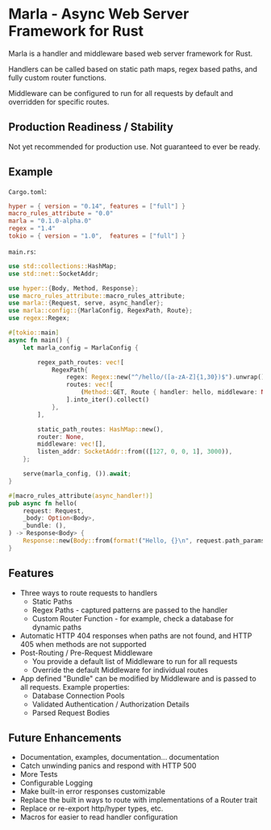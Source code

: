 # Marla - Async Web Server Framework for Rust

Marla is a handler and middleware based web server framework for Rust.

Handlers can be called based on static path maps, regex based paths, and fully custom router functions.

Middleware can be configured to run for all requests by default and overridden for specific routes.

## Production Readiness / Stability

Not yet recommended for production use.  Not guaranteed to ever be ready.

## Example

`Cargo.toml`:
```toml
hyper = { version = "0.14", features = ["full"] }
macro_rules_attribute = "0.0"
marla = "0.1.0-alpha.0"
regex = "1.4"
tokio = { version = "1.0",  features = ["full"] }
```

`main.rs`:
```rust
use std::collections::HashMap;
use std::net::SocketAddr;

use hyper::{Body, Method, Response};
use macro_rules_attribute::macro_rules_attribute;
use marla::{Request, serve, async_handler};
use marla::config::{MarlaConfig, RegexPath, Route};
use regex::Regex;

#[tokio::main]
async fn main() {
    let marla_config = MarlaConfig {

        regex_path_routes: vec![
            RegexPath{
                regex: Regex::new("^/hello/([a-zA-Z]{1,30})$").unwrap(),
                routes: vec![
                    (Method::GET, Route { handler: hello, middleware: None }),
                ].into_iter().collect()
            },
        ],

        static_path_routes: HashMap::new(),
        router: None,
        middleware: vec![],
        listen_addr: SocketAddr::from(([127, 0, 0, 1], 3000)),
    };

    serve(marla_config, ()).await;
}

#[macro_rules_attribute(async_handler!)]
pub async fn hello(
    request: Request,
    _body: Option<Body>,
    _bundle: (),
) -> Response<Body> {
    Response::new(Body::from(format!("Hello, {}\n", request.path_params[0])))
}
```

## Features

- Three ways to route requests to handlers
  - Static Paths
  - Regex Paths - captured patterns are passed to the handler
  - Custom Router Function - for example, check a database for dynamic paths
- Automatic HTTP 404 responses when paths are not found, and HTTP 405 when methods are not supported
- Post-Routing / Pre-Request Middleware
  - You provide a default list of Middleware to run for all requests
  - Override the default Middleware for individual routes
- App defined "Bundle" can be modified by Middleware and is passed to all requests.  Example properties:
  - Database Connection Pools
  - Validated Authentication / Authorization Details
  - Parsed Request Bodies

## Future Enhancements

- Documentation, examples, documentation... documentation
- Catch unwinding panics and respond with HTTP 500
- More Tests
- Configurable Logging
- Make built-in error responses customizable
- Replace the built in ways to route with implementations of a Router trait
- Replace or re-export http/hyper types, etc.
- Macros for easier to read handler configuration
